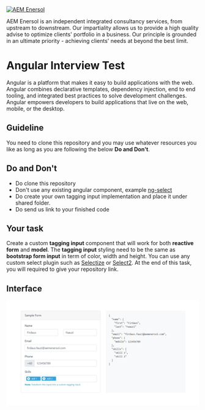 [![AEM Enersol](http://i0.wp.com/aemenersol.com/wp-content/uploads/2015/12/Logo-AEM-for-MegaProject-Final.png?fit=290%2C129)](http://aemenersol.com)

AEM Enersol is an independent integrated consultancy services, from upstream to downstream. Our impartiality allows us to provide a high quality advise to optimize clients' portfolio in a business. Our principle is grounded in an ultimate priority - achieving clients' needs at beyond the best limit.

# Angular Interview Test

Angular is a platform that makes it easy to build applications with the web. Angular combines declarative templates, dependency injection, end to end tooling, and integrated best practices to solve development challenges. Angular empowers developers to build applications that live on the web, mobile, or the desktop.

## Guideline

You need to clone this repository and you may use whatever resources you like as long as you are following the below **Do and Don't**.

## Do and Don't
   - Do clone this repository
   - Don't use any existing angular component, example [ng-select](https://ng-select.github.io/ng-select)
   - Do create your own tagging input implementation and place it under shared folder.
   - Do send us link to your finished code

## Your task

Create a custom **tagging input** component that will work for both **reactive form** and **model**. The **tagging input** styling need to be the same as **bootstrap form input** in term of color, width and height. You can use any custom select plugin such as [Selectize](https://github.com/selectize/selectize.js) or [Select2](https://github.com/select2/select2). At the end of this task, you will required to give your repository link.

## Interface

[![Custom Tagging Interface](src/assets/img/custom-tagging.png)]()
